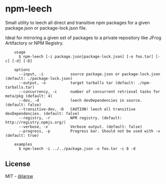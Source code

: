 npm-leech
===========

Small utility to leech all direct and transitive npm packages for a given package.json or package-lock.json file.

Ideal for mirroring a given set of packages to a private repository like JFrog Artifactory or NPM Registry.

```
    usage
      $ npm-leech [-i package.json|package-lock.json] [-o foo.tar] [-c] [-d] [-D] 

    options
      --input, -i            source package.json or package-lock.json (default: ./package-lock.json)
      --output, -o           target tarballs tar (default: ./npm-tarballs.tar)
      --concurrency, -c      number of concurrent retrieval tasks for meta/pkg (default: 4)
      --dev, -d              leech devDependencies in source. (default: false)
      --transitive-dev, -D   CAUTION! leech all transitive devDependencies. (default: false)
      --registry, -r         NPM registry. (default: http://registry.npmjs.org/)
      --verbose, -v          Verbose output. (default: false)
      --progress, -p         Progress bar. Should not be used with -v (default: true)

    examples
      $ npm-leech -i ../../package.json -o foo.tar -c 8 -d
```
License
-------
MIT - [@larsw](https://github.com/larsw/)